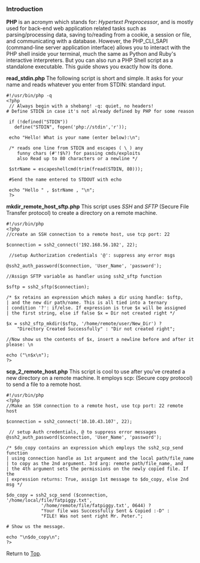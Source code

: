﻿### Introduction
**PHP** is an <a id="top">acronym</a> which stands for: *Hypertext Preprocessor*, and is 
mostly used for back-end web application related tasks such as parsing/processing data, 
saving to/reading from a cookie, a session or file, and communicating with a database. However, 
the PHP_CLI_SAPI (command-line server application interface) allows you to interact with 
the PHP shell inside your terminal, much the same as Python and Ruby's interactive interpreters. 
But you can also run a PHP Shell script as a standalone executable. This guide shows you exactly how its done.

**read_stdin.php** The following script is short and simple. It asks for your name and reads whatever 
you enter from STDIN: standard input.

    #!/usr/bin/php -q
    <?php 
	 // Always begin with a shebang! -q: quiet, no headers!
    # Define STDIN in case it's not already defined by PHP for some reason 

	 if (!defined("STDIN")) 
	   define("STDIN", fopen('php://stdin','r'));
 
	 echo "Hello! What is your name (enter below):\n";
     
     /* reads one line from STDIN and escapes ( \ ) any 
        funny chars (#'!$%?) for passing cmds/exploits
        also Read up to 80 characters or a newline */   
	 
	 $strName = escapeshellcmd(trim(fread(STDIN, 80)));
	 
	 #Send the name entered to STDOUT with echo
	 
	 echo "Hello " , $strName , "\n";
	 ?> 

**mkdir_remote_host_sftp.php** This script uses *SSH* and *SFTP* (Secure File Transfer protocol) to 
create a directory on a remote machine.

    #!/usr/bin/php
    <?php
    //create an SSH connection to a remote host, use tcp port: 22
    
    $connection = ssh2_connect('192.168.56.102', 22);
 		
 	 //setup Authorization credentials '@': suppress any error msgs

    @ssh2_auth_password($connection, 'User_Name', 'password');
    
    //Assign SFTP variable as handler using ssh2_sftp function
    
    $sftp = ssh2_sftp($connection);
    
    /* $x retains an expression which makes a dir using handle: $sftp, 
    | and the new dir path/name. This is all tied into a ternary 
    | condition '?': if/else. If expression is true $x will be assigned
    | the first string, else if false $x = Dir not created right */
    
    $x = ssh2_sftp_mkdir($sftp, '/home/remote/user/New_Dir') ? 
	    "Directory Created Successfully" : "Dir not created right"; 
	    
    //Now show us the contents of $x, insert a newline before and after it please: \n
   
    echo ("\n$x\n");
    ?>

**scp_2_remote_host.php** This script is cool to use after you've created a new directory on a remote machine.
It employs scp: (Secure copy protocol) to send a file to a remote host.

    #!/usr/bin/php
    <?php
    //Make an SSH connection to a remote host, use tcp port: 22 remote host

    $connection = ssh2_connect('10.10.43.107', 22);
 		
 	 // setup Auth credentials, @ to suppress error messages
    @ssh2_auth_password($connection, 'User_Name', 'password');

    /* $do_copy contains an expression which employs the ssh2_scp_send function
    | using connection handle as 1st argument and the local path/file_name
    | to copy as the 2nd argument. 3rd arg: remote path/file_name, and
    | the 4th argument sets the permissions on the newly copied file. If the
    | expression returns: True, assign 1st message to $do_copy, else 2nd msg */
    
    $do_copy = ssh2_scp_send ($connection, '/home/local/file/fatpiggy.txt',
	 		     '/home/remote/file/fatpiggy.txt', 0644) ? 
			     "Your file was Successfully Sent & Copied :-D" :
			     "FILE! Was not sent right Mr. Peter."; 
    
    # Show us the message.

    echo "\n$do_copy\n";
    ?>





















Return to <a href="#top">Top</a>.